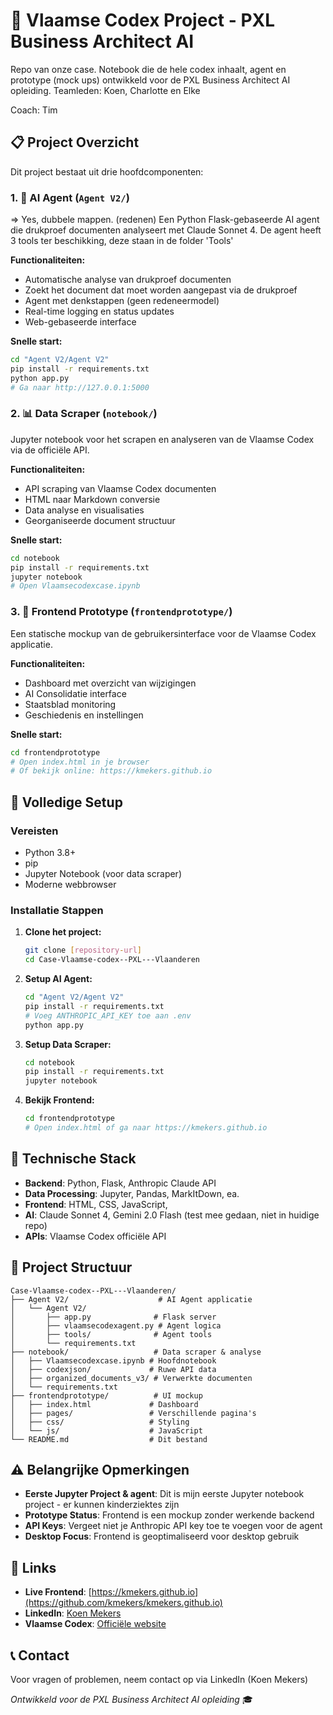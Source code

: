 # 🦁 Vlaamse Codex Project - PXL Business Architect AI

Repo van onze case. Notebook die de hele codex inhaalt, agent en prototype (mock ups) ontwikkeld voor de PXL Business Architect AI opleiding.
Teamleden: Koen, Charlotte en Elke

Coach: Tim

## 📋 Project Overzicht

Dit project bestaat uit drie hoofdcomponenten:

### 1. 🤖 AI Agent (`Agent V2/`)
=> Yes, dubbele mappen. (redenen)
Een Python Flask-gebaseerde AI agent die drukproef documenten analyseert met Claude Sonnet 4.
De agent heeft 3 tools ter beschikking, deze staan in de folder 'Tools'

**Functionaliteiten:**
- Automatische analyse van drukproef documenten
- Zoekt het document dat moet worden aangepast via de drukproef
- Agent met denkstappen (geen redeneermodel)
- Real-time logging en status updates
- Web-gebaseerde interface

**Snelle start:**
```bash
cd "Agent V2/Agent V2"
pip install -r requirements.txt
python app.py
# Ga naar http://127.0.0.1:5000
```

### 2. 📊 Data Scraper (`notebook/`)
Jupyter notebook voor het scrapen en analyseren van de Vlaamse Codex via de officiële API.

**Functionaliteiten:**
- API scraping van Vlaamse Codex documenten
- HTML naar Markdown conversie
- Data analyse en visualisaties
- Georganiseerde document structuur

**Snelle start:**
```bash
cd notebook
pip install -r requirements.txt
jupyter notebook
# Open Vlaamsecodexcase.ipynb
```

### 3. 🎨 Frontend Prototype (`frontendprototype/`)
Een statische mockup van de gebruikersinterface voor de Vlaamse Codex applicatie.

**Functionaliteiten:**
- Dashboard met overzicht van wijzigingen
- AI Consolidatie interface
- Staatsblad monitoring
- Geschiedenis en instellingen

**Snelle start:**
```bash
cd frontendprototype
# Open index.html in je browser
# Of bekijk online: https://kmekers.github.io
```

## 🚀 Volledige Setup

### Vereisten
- Python 3.8+
- pip
- Jupyter Notebook (voor data scraper)
- Moderne webbrowser

### Installatie Stappen

1. **Clone het project:**
   ```bash
   git clone [repository-url]
   cd Case-Vlaamse-codex--PXL---Vlaanderen
   ```

2. **Setup AI Agent:**
   ```bash
   cd "Agent V2/Agent V2"
   pip install -r requirements.txt
   # Voeg ANTHROPIC_API_KEY toe aan .env
   python app.py
   ```

3. **Setup Data Scraper:**
   ```bash
   cd notebook
   pip install -r requirements.txt
   jupyter notebook
   ```

4. **Bekijk Frontend:**
   ```bash
   cd frontendprototype
   # Open index.html of ga naar https://kmekers.github.io
   ```

## 🔧 Technische Stack

- **Backend**: Python, Flask, Anthropic Claude API
- **Data Processing**: Jupyter, Pandas, MarkItDown, ea.
- **Frontend**: HTML, CSS, JavaScript, 
- **AI**: Claude Sonnet 4, Gemini 2.0 Flash (test mee gedaan, niet in huidige repo)
- **APIs**: Vlaamse Codex officiële API

## 📁 Project Structuur

```
Case-Vlaamse-codex--PXL---Vlaanderen/
├── Agent V2/                    # AI Agent applicatie
│   └── Agent V2/
│       ├── app.py              # Flask server
│       ├── vlaamsecodexagent.py # Agent logica
│       ├── tools/              # Agent tools
│       └── requirements.txt
├── notebook/                   # Data scraper & analyse
│   ├── Vlaamsecodexcase.ipynb # Hoofdnotebook
│   ├── codexjson/             # Ruwe API data
│   ├── organized_documents_v3/ # Verwerkte documenten
│   └── requirements.txt
├── frontendprototype/          # UI mockup
│   ├── index.html             # Dashboard
│   ├── pages/                 # Verschillende pagina's
│   ├── css/                   # Styling
│   └── js/                    # JavaScript
└── README.md                  # Dit bestand
```

## ⚠️ Belangrijke Opmerkingen

- **Eerste Jupyter Project & agent**: Dit is mijn eerste Jupyter notebook project - er kunnen kinderziektes zijn
- **Prototype Status**: Frontend is een mockup zonder werkende backend
- **API Keys**: Vergeet niet je Anthropic API key toe te voegen voor de agent
- **Desktop Focus**: Frontend is geoptimaliseerd voor desktop gebruik

## 🔗 Links

- **Live Frontend**: [https://kmekers.github.io](https://github.com/kmekers/kmekers.github.io)
- **LinkedIn**: [Koen Mekers](https://www.linkedin.com/in/koen-mekers-a350b018a/)
- **Vlaamse Codex**: [Officiële website](https://codex.vlaanderen.be/)


## 📞 Contact

Voor vragen of problemen, neem contact op via LinkedIn (Koen Mekers)


*Ontwikkeld voor de PXL Business Architect AI opleiding* 🎓 


